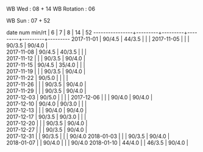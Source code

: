 WB Wed      : 08 + 14
WB Rotation : 06

WB Sun      : 07 + 52

date num min/rt |    6    |    7    |    8    |    14   |    52
----------------+---------+---------+---------+---------+---------
2017-11-01      |  90/4.5 |  44/3.5 |         |         |
2017-11-05      |         |         |  90/3.5 |  90/4.0 |                
2017-11-08      |  90/4.5 |  40/3.5 |         |         |  
2017-11-12      |         |         |  90/3.5 |  90/4.0 |                 
2017-11-15      |  90/4.5 |  35/4.0 |         |         |         
2017-11-19      |         |         |  90/3.5 |  90/4.0 |                 
2017-11-22      |  90/5.0 |         |         |         |  
2017-11-26      |         |         |  90/3.5 |  90/4.0 |        
2017-11-29      |         |         |  90/3.5 |  90/4.0 |        
2017-12-03      |  90/5.0 |         |         |         | 
2017-12-06      |         |         |  90/4.0 |  90/4.0 |        
2017-12-10      |  90/4.0 |  90/3.0 |         |         |        
2017-12-13      |         |         |  90/4.0 |  90/4.0 |        
2017-12-17      |  90/3.5 |  90/3.0 |         |         |        
2017-12-20      |         |         |  90/3.5 |  90/4.0 |        
2017-12-27      |         |         |  90/3.5 |  90/4.0 |        
2017-12-31      |         |  90/3.5 |         |         |  90/4.0
2018-01-03      |         |         |  90/3.5 |  90/4.0 |        
2018-01-07      |         |  90/4.0 |         |         |  90/4.0
2018-01-10      |  44/4.0 |         |  46/3.5 |  90/4.0 |        


